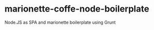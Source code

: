 marionette-coffe-node-boilerplate
=================================

Node.JS as SPA and marionette boilerplate using Grunt
